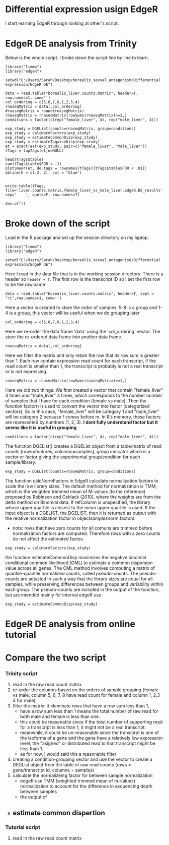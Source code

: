 # Differential expression usign EdgeR
I start learning EdgeR through looking at other's script.

# EdgeR DE analysis from Trinity
Below is the whole script. I broke down the script line by line to learn. 
```
library("limma")
library("edgeR")

setwd("C:/Users/Sarah/Desktop/borealis_sexual_antagonism/Differential expression/EdgeR DE")

data = read.table("borealis_liver.counts.matrix", header=T, row.names=1, com='')
col_ordering = c(5,6,7,8,1,2,3,4)
rnaseqMatrix = data[,col_ordering]
#rnaseqMatrix = round(rnaseqMatrix)
rnaseqMatrix = rnaseqMatrix[rowSums(rnaseqMatrix)>=2,]
conditions = factor(c(rep("female_liver", 4), rep("male_liver", 4)))

exp_study = DGEList(counts=rnaseqMatrix, group=conditions)
exp_study = calcNormFactors(exp_study)
exp_study = estimateCommonDisp(exp_study)
exp_study = estimateTagwiseDisp(exp_study)
et = exactTest(exp_study, pair=c("female_liver", "male_liver"))
tTags = topTags(et,n=NULL)

head(tTags$table)
sum(tTags$table$FDR < .1)
plotSmear(et, de.tags = rownames(tTags)[tTags$table$FDR < .01])
abline(h = c(-2, 2), col = "blue")


write.table(tTags, file='liver.counts.matrix.female_liver_vs_male_liver.edgeR.DE_results', sep='	', quote=F, row.names=T)

dev.off()
```
# Broke down of the script
Load in the R package and set up the session directory on my laptop.
```
library("limma")
library("edgeR")

setwd("C:/Users/Sarah/Desktop/borealis_sexual_antagonism/Differential expression/EdgeR DE")
```
Here I read in the data file that is in the working session directory. There is a header so `header = T`. The first row is the transcript ID so I set the first row to be the row.name 
```
data = read.table("borealis_liver.counts.matrix", header=T, sept = "\t",row.names=1, com='')
```
Here a vector is created to store the order of samples. 5-8 is a group and 1-4 is a group, this vector will be useful when we do grouping later
```
col_ordering = c(5,6,7,8,1,2,3,4)
```
Here we re-order the data frame 'data' using the 'col_ordering' vector. The store the re-ordered data frame into another data frame. 
```
rnaseqMatrix = data[,col_ordering]
```
Here we filter the matrix and only retain the row that its row sum is greater than 1. Each row contain expression read count for each transcript, if the read count is smaller than 1, the transcript is probably is not a real transcript or is not expressing. 
```
rnaseqMatrix = rnaseqMatrix[rowSums(rnaseqMatrix)>=1,]
```
Here we did two things. We first created a vector that contain "female_liver" 4 times and "male_liver" 4 times, which corresponds to the number number of samples that I have for each condition (female vs male). Then the function factor() is used to convert the vector into factor (categorized vectors). So in this case, "female_liver" will be category 1 and "male_liver" will be category 2 because f comes before m.  In R’s memory, these factors are represented by numbers (1, 2, 3). **I dont fully understand factor but it seems like it is useful in grouping** 
```
conditions = factor(c(rep("female_liver", 4), rep("male_liver", 4)))
```
The function DGEList() creates a DGEList object from a table/matrix of read counts (rows=features, columns=samples), 
group indicator which is a vector or factor giving the experimental group/condition for each sample/library.
```
exp_study = DGEList(counts=rnaseqMatrix, group=conditions)
```
The function calcNormFactors in EdgeR calculate normalization factors to scale the raw library sizes. The default method for normalization is TMM, which is the weighted trimmed mean of M-values (to the reference) proposed by Robinson and Oshlack (2010), where the weights are from the delta method on Binomial data. If refColumn is unspecified, the library whose upper quartile is closest to the mean upper quartile is used. If the input object is a DGELIST, the DGELIST, then it is returned as output with the relative normalization factor in object$samples$norm.factors. 
  - note: rows that have zero counts for all comuns are trimmed before normalization factors are computed. Therefore rows with a zero counts do not affect the estimated factos. 
```
exp_study = calcNormFactors(exp_study)
```
the function estimateCommonDisp maximizes the negative binomial conditional common likelihood (CML) to estimate a common dispersion value across all genes. The CML method involves computing a matrix of quantile-quantile normalized counts, called pseudo-counts. The pseudo-counts are adjusted in such a way that the library sizes are equal for all samples, while preserving differences between groups and variability within each group. The pseudo-counts are included in the output of the function, but are intended mainly for internal edgeR use.
```
exp_study = estimateCommonDisp(exp_study)
```


# EdgeR DE analysis from online tutorial

# Compare the two script
### Trinity script
1. read in the raw read count matrix
2. re-order the columns based on the orders of sample grouping (female vs male; column 5, 6, 7, 8 have read count for female and column 1, 2,3 4 for male)
3. filter the matrix: it eleminate rows that have a row sum less than 1, 
    - have a row sum less than 1 means the total number of raw read for both male and female is less than one.
    - this could be reasonable since if the total number of supporting read for a transcript is less than 1, it might not be a real transcript. 
    - meanwhile, it could be un-reasonable since the transcirpt is one of the isoforms of a gene and the gene have a relatively low expression level, the "asigned" or distributed read to that transcript might be less than 1. 
    - as for now, I would said this a reasonable filter
4. creating a condition-grouping vector and use the vector to create a DEGList object from the table of raw read counts (rows = gene/transcript id, columns = samples)
5. calculate the normalizeing factor for between sample normalization
    - edgeR use TMM (weighted trimmed mean of m-values) normalization to account for the difference in sequencing depth between samples
    - the output of 
6. estimate common dispertion
    - 


### Tutorial script
1. read in the raw read count matrix
